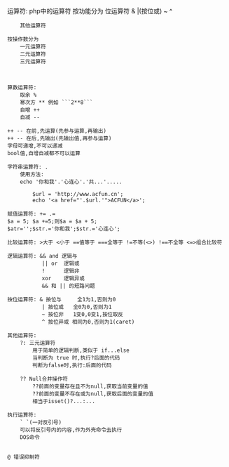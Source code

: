 运算符:
php中的运算符
	按功能分为
		位运算符 & |(按位或) ~ ^

		其他运算符

	按操作数分为
		一元运算符
		二元运算符
		三元运算符



	算数运算符:
		取余 %
		幂次方 ** 例如 ```2**8```
		自增 ++
		自减 --

	++ -- 在前,先运算(先参与运算,再输出)
	++ -- 在后,先输出(先输出值,再参与运算)
	字母可递增,不可以递减
	bool值,自增自减都不可以运算 

	字符串运算符: .
		使用方法:
		echo '你和我'.'心连心'.'共...'.....
```
		$url = 'http://www.acfun.cn';
		echo '<a href="'.$url.'">ACFUN</a>';
```
	
	赋值运算符: += .=
	$a = 5; $a +=5;则$a = $a + 5;
	$atr='';$str.='你和我';$str.='心连心';

	比较运算符: >大于 <小于 ==值等于 ===全等于 !=不等(<>) !==不全等 <=>组合比较符

	逻辑运算符: && and 逻辑与
			   || or  逻辑或
			   !      逻辑非
			   xor    逻辑异或
			   && 和 || 的短路问题

	按位运算符: & 按位与 	 全1为1,否则为0
			   | 按位或   全0为0,否则为1
			   ~ 按位非   1变0,0变1,按位取反
			   ^ 按位异或 相同为0,否则为1(caret)

	其他运算符: 
		?: 三元运算符
			用于简单的逻辑判断,类似于 if...else
			当判断为 true 时,执行?后面的代码
			判断为false时,执行:后面的代码

		?? Null合并操作符
			??前面的变量存在且不为null,获取当前变量的值
			??前面的变量不存在或为null,获取后面的变量的值
			相当于isset()?...:...

	执行运算符:
		` `(一对反引号)
		可以将反引号内的内容,作为外壳命令去执行
		DOS命令


	@ 错误抑制符






